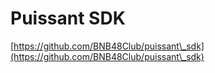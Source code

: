 # Puissant SDK

[https://github.com/BNB48Club/puissant\_sdk](https://github.com/BNB48Club/puissant\_sdk)
